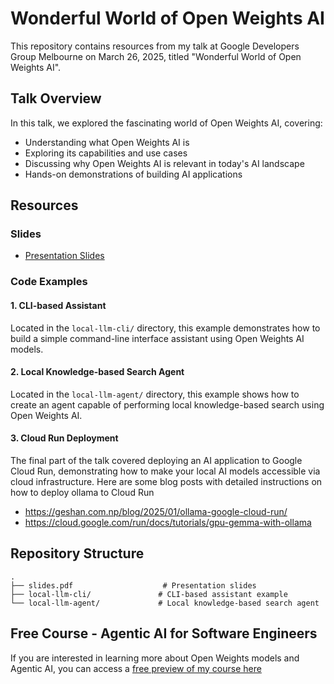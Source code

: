 # Wonderful World of Open Weights AI

This repository contains resources from my talk at Google Developers Group Melbourne on March 26, 2025, titled "Wonderful World of Open Weights AI".

## Talk Overview

In this talk, we explored the fascinating world of Open Weights AI, covering:
- Understanding what Open Weights AI is
- Exploring its capabilities and use cases
- Discussing why Open Weights AI is relevant in today's AI landscape
- Hands-on demonstrations of building AI applications

## Resources

### Slides
- [Presentation Slides](slides.pdf)

### Code Examples

#### 1. CLI-based Assistant
Located in the `local-llm-cli/` directory, this example demonstrates how to build a simple command-line interface assistant using Open Weights AI models.

#### 2. Local Knowledge-based Search Agent
Located in the `local-llm-agent/` directory, this example shows how to create an agent capable of performing local knowledge-based search using Open Weights AI.

#### 3. Cloud Run Deployment
The final part of the talk covered deploying an AI application to Google Cloud Run, demonstrating how to make your local AI models accessible via cloud infrastructure. Here are some blog posts with detailed instructions on how to deploy ollama to Cloud Run

- https://geshan.com.np/blog/2025/01/ollama-google-cloud-run/
- https://cloud.google.com/run/docs/tutorials/gpu-gemma-with-ollama

## Repository Structure

```
.
├── slides.pdf                    # Presentation slides
├── local-llm-cli/               # CLI-based assistant example
└── local-llm-agent/             # Local knowledge-based search agent
```

## Free Course - Agentic AI for Software Engineers

If you are interested in learning more about Open Weights models and Agentic AI, you can access a [free preview of my course here](https://my.skillaroo.com.au/app/courses/preview-agentic-ai-for-software-engineers)